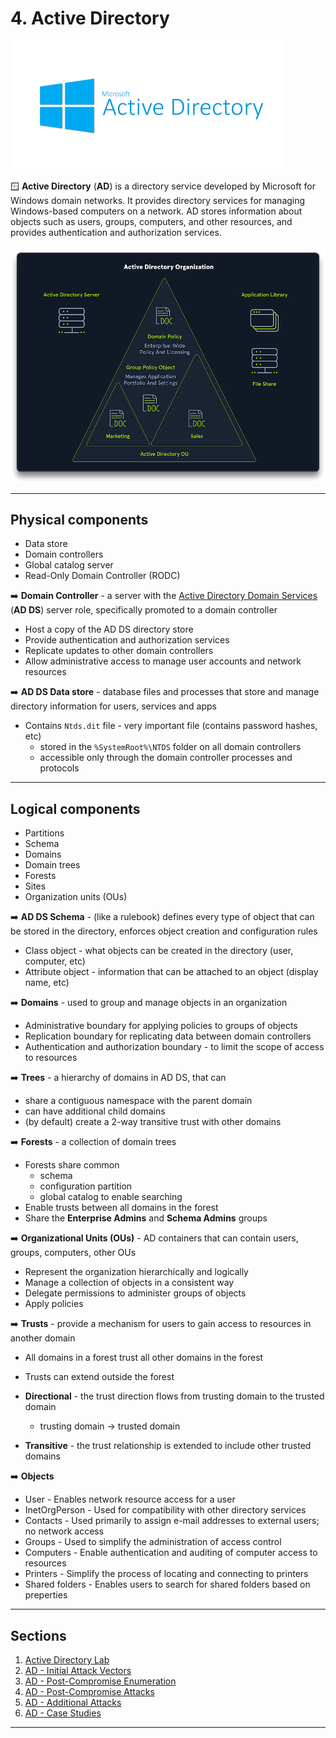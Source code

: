 # 4. Active Directory

![](4-active-directoryassets/ad.png)

🪟 **Active Directory** (**AD**) is a directory service developed by Microsoft for Windows domain networks. It provides directory services for managing Windows-based computers on a network. AD stores information about objects such as users, groups, computers, and other resources, and provides authentication and authorization services.

![Active Directory - academy.hackthebox.com](4-active-directoryassets/ad-org.png)

---

## Physical components

- Data store
- Domain controllers
- Global catalog server
- Read-Only Domain Controller (RODC)



➡️ **Domain Controller** - a server with the [Active Directory Domain Services](https://learn.microsoft.com/en-us/windows-server/identity/ad-ds/get-started/virtual-dc/active-directory-domain-services-overview) (**AD DS**) server role, specifically promoted to a domain controller

- Host a copy of the AD DS directory store
- Provide authentication and authorization services
- Replicate updates to other domain controllers
- Allow administrative access to manage user accounts and network resources



➡️ **AD DS Data store** - database files and processes that store and manage directory information for users, services and apps

- Contains `Ntds.dit` file - very important file (contains password hashes, etc)
  - stored in the `%SystemRoot%\NTDS` folder on all domain controllers
  - accessible only through the domain controller processes and protocols

---

## Logical components

- Partitions
- Schema
- Domains
- Domain trees
- Forests
- Sites
- Organization units (OUs)



➡️ **AD DS Schema** - (like a rulebook) defines every type of object that can be stored in the directory, enforces object creation and configuration rules

- Class object - what objects can be created in the directory (user, computer, etc)
- Attribute object - information that can be attached to an object (display name, etc)



➡️ **Domains** - used to group and manage objects in an organization

- Administrative boundary for applying policies to groups of objects
- Replication boundary for replicating data between domain controllers
- Authentication and authorization boundary - to limit the scope of access to resources



➡️ **Trees** - a hierarchy of domains in AD DS, that can

- share a contiguous namespace with the parent domain
- can have additional child domains
- (by default) create a 2-way transitive trust with other domains



➡️ **Forests** - a collection of domain trees

- Forests share common
  - schema
  - configuration partition
  - global catalog to enable searching
- Enable trusts between all domains in the forest
- Share the **Enterprise Admins** and **Schema Admins** groups



➡️ **Organizational Units (OUs)** - AD containers that can contain users, groups, computers, other OUs

- Represent the organization hierarchically and logically
- Manage a collection of objects in a consistent way
- Delegate permissions to administer groups of objects
- Apply policies



➡️ **Trusts** - provide a mechanism for users to gain access to resources in another domain

- All domains in a forest trust all other domains in the forest
- Trusts can extend outside the forest

- **Directional** - the trust direction flows from trusting domain to the trusted domain
  - trusting domain -> trusted domain
- **Transitive** - the trust relationship is extended to include other trusted domains



➡️ **Objects**

- User - Enables network resource access for a user
- InetOrgPerson - Used for compatibility with other directory services
- Contacts - Used primarily to assign e-mail addresses to external users; no network access
- Groups - Used to simplify the administration of access control 
- Computers - Enable authentication and auditing of computer access to resources
- Printers - Simplify the process of locating and connecting to printers
- Shared folders - Enables users to search for shared folders based on preperties

---

## Sections

1. [Active Directory Lab](1-ad-lab.md)
1. [AD - Initial Attack Vectors](2-ad-init-vectors.md)
1. [AD - Post-Compromise Enumeration](3-ad-enum.md)
1. [AD - Post-Compromise Attacks](4-ad-attacks.md)
1. [AD - Additional Attacks](5-ad-adv-attacks.md)
1. [AD - Case Studies](6-ad-casestudies.md)

---

